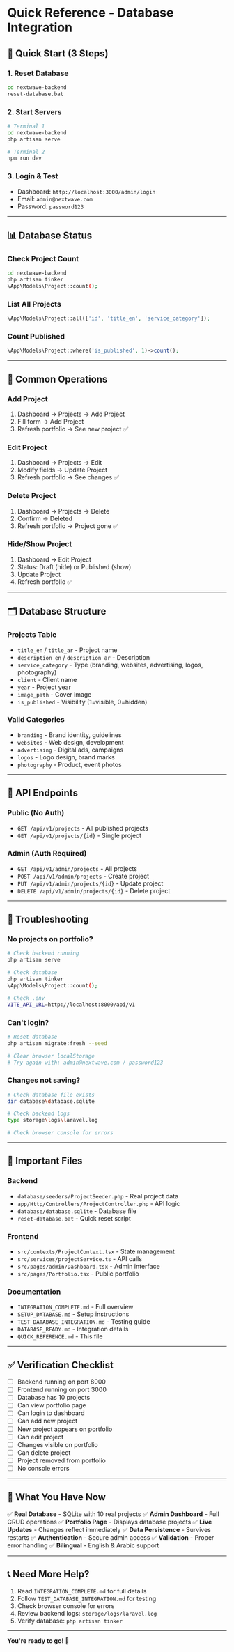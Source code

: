 # Quick Reference - Database Integration

## 🚀 Quick Start (3 Steps)

### 1. Reset Database
```bash
cd nextwave-backend
reset-database.bat
```

### 2. Start Servers
```bash
# Terminal 1
cd nextwave-backend
php artisan serve

# Terminal 2
npm run dev
```

### 3. Login & Test
- Dashboard: `http://localhost:3000/admin/login`
- Email: `admin@nextwave.com`
- Password: `password123`

---

## 📊 Database Status

### Check Project Count
```bash
cd nextwave-backend
php artisan tinker
\App\Models\Project::count();
```

### List All Projects
```php
\App\Models\Project::all(['id', 'title_en', 'service_category']);
```

### Count Published
```php
\App\Models\Project::where('is_published', 1)->count();
```

---

## 🔄 Common Operations

### Add Project
1. Dashboard → Projects → Add Project
2. Fill form → Add Project
3. Refresh portfolio → See new project ✅

### Edit Project
1. Dashboard → Projects → Edit
2. Modify fields → Update Project
3. Refresh portfolio → See changes ✅

### Delete Project
1. Dashboard → Projects → Delete
2. Confirm → Deleted
3. Refresh portfolio → Project gone ✅

### Hide/Show Project
1. Dashboard → Edit Project
2. Status: Draft (hide) or Published (show)
3. Update Project
4. Refresh portfolio ✅

---

## 🗂️ Database Structure

### Projects Table
- `title_en` / `title_ar` - Project name
- `description_en` / `description_ar` - Description
- `service_category` - Type (branding, websites, advertising, logos, photography)
- `client` - Client name
- `year` - Project year
- `image_path` - Cover image
- `is_published` - Visibility (1=visible, 0=hidden)

### Valid Categories
- `branding` - Brand identity, guidelines
- `websites` - Web design, development
- `advertising` - Digital ads, campaigns
- `logos` - Logo design, brand marks
- `photography` - Product, event photos

---

## 🔗 API Endpoints

### Public (No Auth)
- `GET /api/v1/projects` - All published projects
- `GET /api/v1/projects/{id}` - Single project

### Admin (Auth Required)
- `GET /api/v1/admin/projects` - All projects
- `POST /api/v1/admin/projects` - Create project
- `PUT /api/v1/admin/projects/{id}` - Update project
- `DELETE /api/v1/admin/projects/{id}` - Delete project

---

## 🐛 Troubleshooting

### No projects on portfolio?
```bash
# Check backend running
php artisan serve

# Check database
php artisan tinker
\App\Models\Project::count();

# Check .env
VITE_API_URL=http://localhost:8000/api/v1
```

### Can't login?
```bash
# Reset database
php artisan migrate:fresh --seed

# Clear browser localStorage
# Try again with: admin@nextwave.com / password123
```

### Changes not saving?
```bash
# Check database file exists
dir database\database.sqlite

# Check backend logs
type storage\logs\laravel.log

# Check browser console for errors
```

---

## 📁 Important Files

### Backend
- `database/seeders/ProjectSeeder.php` - Real project data
- `app/Http/Controllers/ProjectController.php` - API logic
- `database/database.sqlite` - Database file
- `reset-database.bat` - Quick reset script

### Frontend
- `src/contexts/ProjectContext.tsx` - State management
- `src/services/projectService.ts` - API calls
- `src/pages/admin/Dashboard.tsx` - Admin interface
- `src/pages/Portfolio.tsx` - Public portfolio

### Documentation
- `INTEGRATION_COMPLETE.md` - Full overview
- `SETUP_DATABASE.md` - Setup instructions
- `TEST_DATABASE_INTEGRATION.md` - Testing guide
- `DATABASE_READY.md` - Integration details
- `QUICK_REFERENCE.md` - This file

---

## ✅ Verification Checklist

- [ ] Backend running on port 8000
- [ ] Frontend running on port 3000
- [ ] Database has 10 projects
- [ ] Can view portfolio page
- [ ] Can login to dashboard
- [ ] Can add new project
- [ ] New project appears on portfolio
- [ ] Can edit project
- [ ] Changes visible on portfolio
- [ ] Can delete project
- [ ] Project removed from portfolio
- [ ] No console errors

---

## 🎯 What You Have Now

✅ **Real Database** - SQLite with 10 real projects
✅ **Admin Dashboard** - Full CRUD operations
✅ **Portfolio Page** - Displays database projects
✅ **Live Updates** - Changes reflect immediately
✅ **Data Persistence** - Survives restarts
✅ **Authentication** - Secure admin access
✅ **Validation** - Proper error handling
✅ **Bilingual** - English & Arabic support

---

## 📞 Need More Help?

1. Read `INTEGRATION_COMPLETE.md` for full details
2. Follow `TEST_DATABASE_INTEGRATION.md` for testing
3. Check browser console for errors
4. Review backend logs: `storage/logs/laravel.log`
5. Verify database: `php artisan tinker`

---

**You're ready to go! 🚀**
